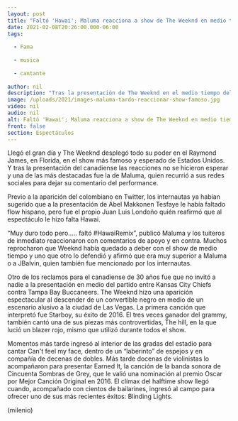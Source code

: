 ```yaml
---
layout: post
title: "Faltó 'Hawai'; Maluma reacciona a show de The Weeknd en medio tiempo del Super Bowl"
date: 2021-02-08T20:26:00.000-06:00
tags:
  
  - Fama
  
  - musica
  
  - cantante
  
author: nil
description: "Tras la presentación de The Weeknd en el medio tiempo del Super Bowl, Maluma empleó sus redes sociales para decir qué fue lo que faltó."
image: /uploads/2021/images-maluma-tardo-reaccionar-show-famoso.jpg
video: nil
audio: nil
alt: Faltó 'Hawai'; Maluma reacciona a show de The Weeknd en medio tiempo del Super Bowl
front: false
section: Espectáculos
---
```


Llegó el gran día y The Weeknd desplegó todo su poder en el Raymond James, en Florida, en el show más famoso y esperado de Estados Unidos. Y tras la presentación del canadiense las reacciones no se hicieron esperar y una de las más destacadas fue la de Maluma, quien recurrió a sus redes sociales para dejar su comentario del performance. 

Previo a la aparición del colombiano en Twitter, los internautas ya habían sugerido que a la presentación de Abel Makkonen Tesfaye le había faltado flow hispano, pero fue el propio Juan Luis Londoño quién reafirmó que al espectáculo le hizo falta Hawai. 

“Muy duro todo pero..... faltó #HawaiRemix”, publicó Maluma y los tuiteros de inmediato reaccionaron con comentarios de apoyo y en contra. Muchos reprocharon que Weeknd había quedado a deber con el show de medio tiempo y uno que otro lo defendió y afirmó que era muy superior a Maluma o a JBalvin, quien también fue mencionado por los internautas. 

Otro de los reclamos para el canadiense de 30 años fue que no invitó a nadie a la presentación en medio del partido entre Kansas City Chiefs contra Tampa Bay Buccaneers. The Weeknd hizo una aparición espectacular al descender de un convertible negro en medio de un escenario alusivo a la ciudad de Las Vegas. 
La primera canción que interpretó fue Starboy, su éxito de 2016. El tres veces ganador del grammy, también cantó una de sus piezas más controvertidas, The hill, en la que lució un blazer rojo, mismo que utilizó durante todos el show. 

Momentos más tarde ingresó al interior de las gradas del estadio para cantar Can't feel my face, dentro de un “laberinto” de espejos y en compañía de decenas de dobles. Más tarde docenas de violinistas lo acompañaron para presentar Earned It, la canción de la banda sonora de Cincuenta Sombras de Grey, que le valió una nominación al premio Oscar por Mejor Canción Original en 2016. 
El clímax del halftime show llegó cuando, acompañado con cientos de bailarines, ingresó al campo para ofrecer uno de sus más recientes éxitos: Blinding Lights. 

(milenio)